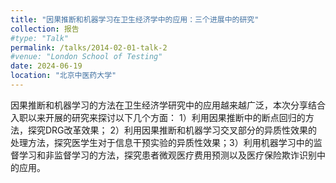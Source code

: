 ```yaml
---
title: "因果推断和机器学习在卫生经济学中的应用：三个进展中的研究"
collection: 报告
#type: "Talk"
permalink: /talks/2014-02-01-talk-2
#venue: "London School of Testing"
date: 2024-06-19
location: "北京中医药大学"
---
```




因果推断和机器学习的方法在卫生经济学研究中的应用越来越广泛，本次分享结合入职以来开展的研究来探讨以下几个方面：
1）利用因果推断中的断点回归的方法，探究DRG改革效果；
2）利用因果推断和机器学习交叉部分的异质性效果的处理方法，探究医学生对于信息干预实验的异质性效果；3）利用机器学习中的监督学习和非监督学习的方法，探究患者微观医疗费用预测以及医疗保险欺诈识别中的应用。
